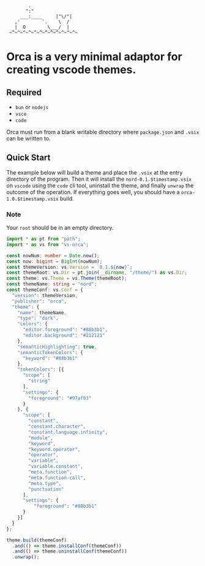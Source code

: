 ```text
        .
       ":"
     ___:____     |"\/"|
   ,'        `.    \  /
   |  O        \___/  |
 ~^~^~^~^~^~^~^~^~^~^~^~^~
```

# Orca is a very minimal adaptor for creating vscode themes.


## Required

* `bun` or `nodejs`
* `vsce`
* `code`

Orca must run from a blank writable directory where `package.json` and `.vsix` can be written to.


## Quick Start

The example below will build a theme and place the `.vsix` at the entry directory of the program. Then it will install the `nord-0.1.$timestamp.vsix` on `vscode` using the `code` cli tool, uninstall the theme, and finally `unwrap` the outcome of the operation. If everything goes well, you should have a `orca-1.0.$timestamp.vsix` build.

### Note
Your `root` should be in an empty directory.

```ts
import * as pt from "path";
import * as vs from "vs-orca";

const nowNum: number = Date.now();
const now: bigint = BigInt(nowNum);
const themeVersion: vs.Version = `0.1.${now}`;
const themeRoot: vs.Dir = pt.join(__dirname, "/theme/") as vs.Dir;
const theme: vs.Theme = vs.Theme(themeRoot);
const themeName: string = "nord";
const themeConf: vs.Conf = {
  "version": themeVersion,
  "publisher": "orca",
  "theme": {
    "name": themeName,
    "type": "dark",
    "colors": {
      "editor.foreground": "#88b3b1",
      "editor.background": "#212121"
    },
    "semanticHighlighting": true,
    "semanticTokenColors": {
      "keyword": "#88b3b1"    
    },
    "tokenColors": [{
      "scope": [
        "string"
      ],
      "settings": {
        "foreground": "#97af83"
      }
    }, {
      "scope": [
        "constant",
        "constant.character",
        "constant.language.infinity",
        "module",
        "keyword",
        "keyword.operator",
        "operator",
        "variable", 
        "variable.constant",
        "meta.function",
        "meta.function-call",
        "meta.type",
        "punctuation"
      ],
      "settings": {
          "foreground": "#88b3b1"
      }
    }]
  }
};

theme.build(themeConf)
  .and(() => theme.installConf(themeConf))
  .and(() => theme.uninstallConf(themeConf))
  .unwrap();
```